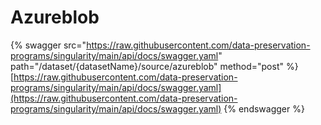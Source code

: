 # Azureblob

{% swagger src="https://raw.githubusercontent.com/data-preservation-programs/singularity/main/api/docs/swagger.yaml" path="/dataset/{datasetName}/source/azureblob" method="post" %}
[https://raw.githubusercontent.com/data-preservation-programs/singularity/main/api/docs/swagger.yaml](https://raw.githubusercontent.com/data-preservation-programs/singularity/main/api/docs/swagger.yaml)
{% endswagger %}
